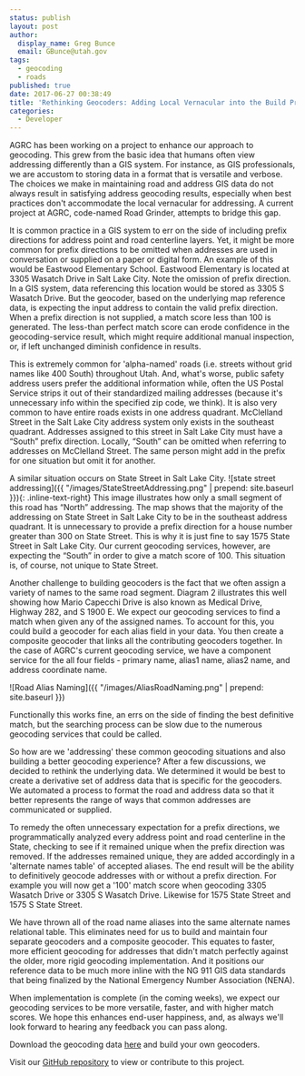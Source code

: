 ```yaml
---
status: publish
layout: post
author:
  display_name: Greg Bunce
  email: GBunce@utah.gov
tags:
  - geocoding
  - roads
published: true
date: 2017-06-27 00:38:49
title: 'Rethinking Geocoders: Adding Local Vernacular into the Build Process'
categories:
  - Developer
---
```


AGRC has been working on a project to enhance our approach to geocoding. This grew from the basic idea that humans often view addressing differently than a GIS system. For instance, as GIS professionals, we are accustom to storing data in a format that is versatile and verbose. The choices we make in maintaining road and address GIS data do not always result in satisfying address geocoding results, especially when best practices don't accommodate the local vernacular for addressing. A current project at AGRC, code-named Road Grinder, attempts to bridge this gap.

It is common practice in a GIS system to err on the side of including prefix directions for address point and road centerline layers. Yet, it might be more common for prefix directions to be omitted when addresses are used in conversation or supplied on a paper or digital form. An example of this would be Eastwood Elementary School. Eastwood Elementary is located at 3305 Wasatch Drive in Salt Lake City. Note the omission of prefix direction. In a GIS system, data referencing this location would be stored as 3305 S Wasatch Drive. But the geocoder, based on the underlying map reference data, is expecting the input address to contain the valid prefix direction. When a prefix direction is not supplied, a match score less than 100 is generated. The less-than perfect match score can erode confidence in the geocoding-service result, which might require additional manual inspection, or, if left unchanged diminish confidence in results.

This is extremely common for 'alpha-named' roads (i.e. streets without grid names like 400 South) throughout Utah. And, what's worse, public safety address users prefer the additional information while, often the US Postal Service strips it out of their standardized mailing addresses (because it's unnecessary info within the specified zip code, we think). It is also very common to have entire roads exists in one address quadrant. McClelland Street in the Salt Lake City address system only exists in the southeast quadrant. Addresses assigned to this street in Salt Lake City must have a “South” prefix direction. Locally, “South” can be omitted when referring to addresses on McClelland Street. The same person might add in the prefix for one situation but omit it for another.

A similar situation occurs on State Street in Salt Lake City. 
![state street addressing]({{ "/images/StateStreetAddressing.png" | prepend: site.baseurl }}){: .inline-text-right}
This image illustrates how only a small segment of this road has “North” addressing. The map shows that the majority of the addressing on State Street in Salt Lake City to be in the southeast address quadrant. It is unnecessary to provide a prefix direction for a house number greater than 300 on State Street. This is why it is just fine to say 1575 State Street in Salt Lake City. Our current geocoding services, however, are expecting the “South” in order to give a match score of 100. This situation is, of course, not unique to State Street. 

Another challenge to building geocoders is the fact that we often assign a variety of names to the same road segment. Diagram 2 illustrates this well showing how Mario Capecchi Drive is also known as Medical Drive, Highway 282, and S 1900 E. We expect our geocoding services to find a match when given any of the assigned names. To account for this, you could build a geocoder for each alias field in your data. You then create a composite geocoder that links all the contributing geocoders together. In the case of AGRC's current geocoding service, we have a component service for the all four fields - primary name, alias1 name, alias2 name, and address coordinate name.

![Road Alias Naming]({{ "/images/AliasRoadNaming.png" | prepend: site.baseurl }})

Functionally this works fine, an errs on the side of finding the best definitive match, but the searching process can be slow due to the numerous geocoding services that could be called.

So how are we 'addressing' these common geocoding situations and also building a better geocoding experience? After a few discussions, we decided to rethink the underlying data. We determined it would be best to create a derivative set of address data that is specific for the geocoders. We automated a process to format the road and address data so that it better represents the range of ways that common addresses are communicated or supplied.

To remedy the often unnecessary expectation for a prefix directions, we programmatically analyzed every address point and road centerline in the State, checking to see if it remained unique when the prefix direction was removed. If the addresses remained unique, they are added accordingly in a 'alternate names table' of accepted aliases. The end result will be the ability to definitively geocode addresses with or without a prefix direction. For example you will now get a '100' match score when geocoding 3305 Wasatch Drive or 3305 S Wasatch Drive. Likewise for 1575 State Street and 1575 S State Street.

We have thrown all of the road name aliases into the same alternate names relational table. This eliminates need for us to build and maintain four separate geocoders and a composite geocoder. This equates to faster, more efficient geocoding for addresses that didn't match perfectly against the older, more rigid geocoding implementation. And it positions our reference data to be much more inline with the NG 911 GIS data standards that being finalized by the National Emergency Number Association (NENA).

When implementation is complete (in the coming weeks), we expect our geocoding services to be more versatile, faster, and with higher match scores. We hope this enhances end-user happiness, and, as always we'll look forward to hearing any feedback you can pass along. 

Download the geocoding data [here](https://drive.google.com/a/utah.gov/uc?id=0ByStJjVZ7c7mVmJJRWdTUjlqN1U&export=download) and build your own geocoders.

Visit our [GitHub repository](https://github.com/agrc/RoadGrinder) to view or contribute to this project.
